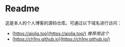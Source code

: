 # Readme

这是本人的个人博客的源码仓库。可通过以下域名进行访问：

-   [https://aiolia.top](https://aiolia.top/) _推荐用这个_
-   [https://ch1ny.github.io](https://ch1ny.github.io/)
